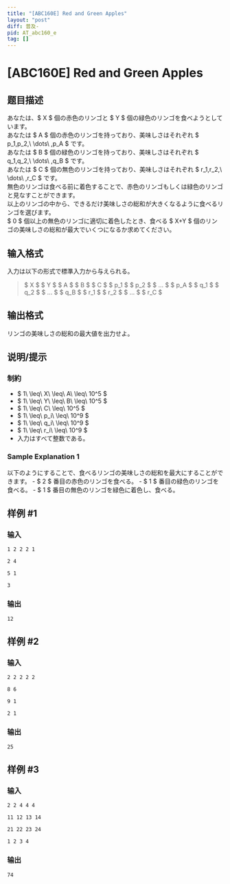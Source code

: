 ```yaml
---
title: "[ABC160E] Red and Green Apples"
layout: "post"
diff: 普及-
pid: AT_abc160_e
tag: []
---
```


# [ABC160E] Red and Green Apples

## 题目描述

[problemUrl]: https://atcoder.jp/contests/abc160/tasks/abc160_e

あなたは、$ X $ 個の赤色のリンゴと $ Y $ 個の緑色のリンゴを食べようとしています。  
 あなたは $ A $ 個の赤色のリンゴを持っており、美味しさはそれぞれ $ p_1,p_2,\ \dots\ ,p_A $ です。  
 あなたは $ B $ 個の緑色のリンゴを持っており、美味しさはそれぞれ $ q_1,q_2,\ \dots\ ,q_B $ です。  
 あなたは $ C $ 個の無色のリンゴを持っており、美味しさはそれぞれ $ r_1,r_2,\ \dots\ ,r_C $ です。  
 無色のリンゴは食べる前に着色することで、赤色のリンゴもしくは緑色のリンゴと見なすことができます。  
 以上のリンゴの中から、できるだけ美味しさの総和が大きくなるように食べるリンゴを選びます。  
 $ 0 $ 個以上の無色のリンゴに適切に着色したとき、食べる $ X+Y $ 個のリンゴの美味しさの総和が最大でいくつになるか求めてください。

## 输入格式

入力は以下の形式で標準入力から与えられる。

> $ X $ $ Y $ $ A $ $ B $ $ C $ $ p_1 $ $ p_2 $ $ ... $ $ p_A $ $ q_1 $ $ q_2 $ $ ... $ $ q_B $ $ r_1 $ $ r_2 $ $ ... $ $ r_C $

## 输出格式

リンゴの美味しさの総和の最大値を出力せよ。

## 说明/提示

### 制約

- $ 1\ \leq\ X\ \leq\ A\ \leq\ 10^5 $
- $ 1\ \leq\ Y\ \leq\ B\ \leq\ 10^5 $
- $ 1\ \leq\ C\ \leq\ 10^5 $
- $ 1\ \leq\ p_i\ \leq\ 10^9 $
- $ 1\ \leq\ q_i\ \leq\ 10^9 $
- $ 1\ \leq\ r_i\ \leq\ 10^9 $
- 入力はすべて整数である。

### Sample Explanation 1

以下のようにすることで、食べるリンゴの美味しさの総和を最大にすることができます。 - $ 2 $ 番目の赤色のリンゴを食べる。 - $ 1 $ 番目の緑色のリンゴを食べる。 - $ 1 $ 番目の無色のリンゴを緑色に着色し、食べる。

## 样例 #1

### 输入

```
1 2 2 2 1
2 4
5 1
3
```

### 输出

```
12
```

## 样例 #2

### 输入

```
2 2 2 2 2
8 6
9 1
2 1
```

### 输出

```
25
```

## 样例 #3

### 输入

```
2 2 4 4 4
11 12 13 14
21 22 23 24
1 2 3 4
```

### 输出

```
74
```

